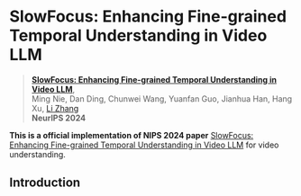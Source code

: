 # SlowFocus: Enhancing Fine-grained Temporal Understanding in Video LLM

> [**SlowFocus: Enhancing Fine-grained Temporal Understanding in Video LLM**](https://openreview.net/pdf?id=FOkKndty5B),  
> Ming Nie, Dan Ding, Chunwei Wang, Yuanfan Guo, Jianhua Han, Hang Xu, [Li Zhang](https://lzrobots.github.io)  
> **NeurIPS 2024**

**This is a official implementation of NIPS 2024 paper** [SlowFocus: Enhancing Fine-grained Temporal Understanding in Video LLM](https://openreview.net/pdf?id=FOkKndty5B) for video understanding.



## Introduction
